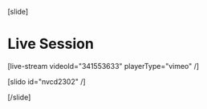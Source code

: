 [slide]
# Live Session

[live-stream videoId="341553633" playerType="vimeo" /]

[slido id="nvcd2302" /]

[/slide]